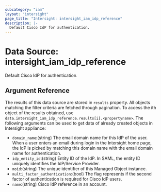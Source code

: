 ```yaml
---
subcategory: "iam"
layout: "intersight"
page_title: "Intersight: intersight_iam_idp_reference"
description: |-
  Default Cisco IdP for authentication.
---
```


# Data Source: intersight_iam_idp_reference
Default Cisco IdP for authentication.
## Argument Reference
The results of this data source are stored in `results` property.
All objects matching the filter criteria are fetched through pagination.
To access the ith object of the results obtained, use `data.intersight_iam_idp_reference.results[i].<propertyname>`.
The following arguments can be used to get data of already created objects in Intersight appliance:
* `domain_name`:(string) The email domain name for this IdP of the user. When a user enters an email during login in the Intersight home page, the IdP is picked by matching this domain name with the email domain name for authentication. 
* `idp_entity_id`:(string) Entity ID of the IdP. In SAML, the entity ID uniquely identifies the IdP/Service Provider. 
* `moid`:(string) The unique identifier of this Managed Object instance. 
* `multi_factor_authentication`:(bool) The flag represents if the second factor of authentication is required for Cisco IdP users. 
* `name`:(string) Cisco IdP reference in an account. 
 